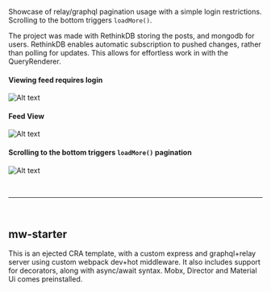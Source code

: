 Showcase of relay/graphql pagination usage with a simple login restrictions.
Scrolling to the bottom triggers `loadMore()`.

The project was made with RethinkDB storing the posts, and mongodb for users.
RethinkDB enables automatic subscription to pushed changes, rather than polling
for updates. This allows for effortless work in with the QueryRenderer.

#### Viewing feed requires login

![Alt text](https://gitlab.com/Kaywyeex/relay-pagination-feed/tree/master/img/screenshot1.png?raw=true "Title")

#### Feed View

![Alt text](https://gitlab.com/Kaywyeex/relay-pagination-feed/tree/master/img/screenshot2.png?raw=true "Title")

#### Scrolling to the bottom triggers `loadMore()` pagination

![Alt text](https://gitlab.com/Kaywyeex/relay-pagination-feed/tree/master/img/screenshot3.png?raw=true "Title")

<br>
<hr>
<br>

## **mw-starter**

This is an ejected CRA template, with a custom express and graphql+relay server
using custom webpack dev+hot middleware. It also includes support for
decorators, along with async/await syntax. Mobx, Director and Material Ui comes
preinstalled.
